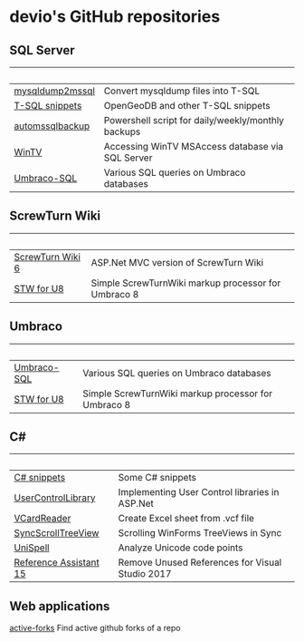 # devio's GitHub repositories 

## SQL Server 
&nbsp;|&nbsp;
-|-
[mysqldump2mssql](https://github.com/devio-at/mysqldump2mssql) |Convert mysqldump files into T-SQL
[T-SQL snippets](https://github.com/devio-at/TSQL-snippets) |OpenGeoDB and other T-SQL snippets
[automssqlbackup](https://github.com/devio-at/automssqlbackup) |Powershell script for daily/weekly/monthly backups
[WinTV](https://github.com/devio-at/WinTV) |Accessing WinTV MSAccess database via SQL Server
[Umbraco-SQL](https://github.com/devio-at/Umbraco-SQL) |Various SQL queries on Umbraco databases

## ScrewTurn Wiki

&nbsp;|&nbsp;
-|-
[ScrewTurn Wiki 6](https://github.com/devio-at/STW6)| ASP.Net MVC version of ScrewTurn Wiki
[STW for U8](https://github.com/devio-at/duSSTW) |Simple ScrewTurnWiki markup processor for Umbraco 8 

## Umbraco 

&nbsp;|&nbsp;
-|-
[Umbraco-SQL](https://github.com/devio-at/Umbraco-SQL) |Various SQL queries on Umbraco databases 
[STW for U8](https://github.com/devio-at/duSSTW) |Simple ScrewTurnWiki markup processor for Umbraco 8 

## C#

&nbsp;|&nbsp;
-|-
[C# snippets](https://github.com/devio-at/snippets.cs) |Some C# snippets
[UserControlLibrary](https://github.com/devio-at/UserControlLibrary) |Implementing User Control libraries in ASP.Net
[VCardReader](https://github.com/devio-at/VCardReader) |Create Excel sheet from .vcf file
[SyncScrollTreeView](https://github.com/devio-at/SyncScrollTreeView) |Scrolling WinForms TreeViews in Sync
[UniSpell](https://github.com/devio-at/UniSpell) |Analyze Unicode code points
[Reference Assistant 15](https://github.com/devio-at/RefAssistant15) |Remove Unused References for Visual Studio 2017

## Web applications

[active-forks](https://github.com/devio-at/active-forks) Find active github forks of a repo 
